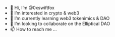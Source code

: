 - 👋 Hi, I’m @0xswiftfox
- 👀 I’m interested in crypto & web3
- 🌱 I’m currently learning web3 tokenimics & DAO
- 💞️ I’m looking to collaborate on the Elliptical DAO
- 📫 How to reach me ...

<!---
0xswiftfox/0xswiftfox is a ✨ special ✨ repository because its `README.md` (this file) appears on your GitHub profile.
You can click the Preview link to take a look at your changes.
--->
